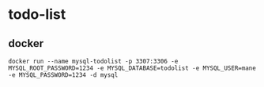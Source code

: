 # todo-list
## docker
```shell
docker run --name mysql-todolist -p 3307:3306 -e MYSQL_ROOT_PASSWORD=1234 -e MYSQL_DATABASE=todolist -e MYSQL_USER=mane -e MYSQL_PASSWORD=1234 -d mysql
```